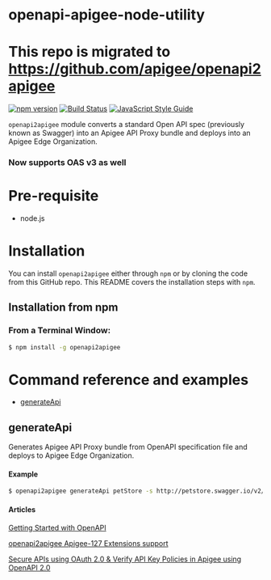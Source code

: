 openapi-apigee-node-utility
===========================

# This repo is migrated to https://github.com/apigee/openapi2apigee

[![npm version][npm-badge]][npm-url]
[![Build Status][travis-badge]][travis-url]
[![JavaScript Style Guide](https://img.shields.io/badge/code%20style-standard-brightgreen.svg)](http://standardjs.com/)

`openapi2apigee` module converts a standard Open API spec (previously known as Swagger) into an Apigee API Proxy bundle and deploys into an Apigee Edge Organization.

### Now supports OAS v3 as well

# Pre-requisite 
- node.js

# Installation
You can install `openapi2apigee` either through `npm` or by cloning the code from this GitHub repo.  This README covers the installation steps with `npm`.

## Installation from npm
### From a Terminal Window:
```bash
$ npm install -g openapi2apigee
```

# <a name="reference"></a>Command reference and examples

* [generateApi](#generateapi)

## <a name="generateapi"></a>generateApi

Generates Apigee API Proxy bundle from OpenAPI specification file and deploys to Apigee Edge Organization.

#### Example

```bash
$ openapi2apigee generateApi petStore -s http://petstore.swagger.io/v2/swagger.json -D -d /Users/me/Desktop/
```

#### Articles

<a href="https://community.apigee.com/articles/8796/openapi2apigee-a-nodejs-command-line-tool-to-generate.html">Getting Started with OpenAPI</a>

<a href="https://community.apigee.com/articles/9478/openapi2apigee-020-version-generating-apigee-policies.html">openapi2apigee Apigee-127 Extensions support</a>

<a href="https://community.apigee.com/articles/9741/openapi2apigee-021-version-securing-apis-using-oas.html"> Secure APIs using OAuth 2.0 & Verify API Key Policies in Apigee using OpenAPI 2.0</a>


[npm-badge]: https://badge.fury.io/js/openapi2apigee.svg
[npm-url]: https://badge.fury.io/js/openapi2apigee
[travis-badge]: https://travis-ci.org/anil614sagar/openapi2apigee.svg?branch=master
[travis-url]: https://travis-ci.org/anil614sagar/openapi2apigee
